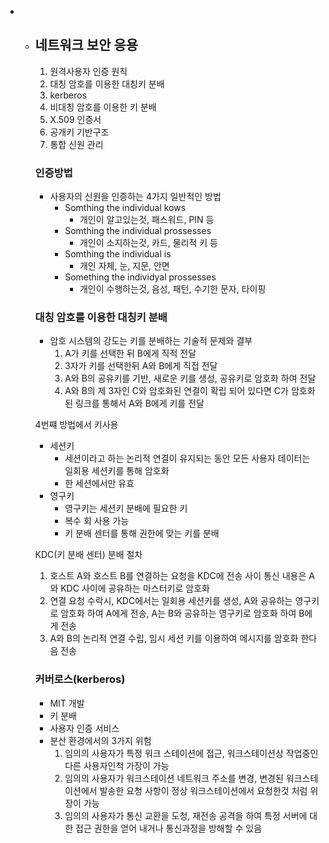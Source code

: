 - - ## 네트워크 보안 응용

    1. 원격사용자 인증 원칙
    2. 대칭 암호를 이용한 대칭키 분배
    3. kerberos
    4. 비대칭 암호를 이용한 키 분배
    5. X.509 인증서
    6. 공개키 기반구조
    7. 통합 신원 관리

    ### 인증방법

    - 사용자의 신원을 인증하는 4가지 일반적인 방법
      - Somthing the individual kows
        - 개인이 알고있는것, 패스워드, PIN 등
      - Somthing the individual prossesses
        - 개인이 소지하는것, 카드, 물리적 키 등
      - Somthing the individual is
        - 개인 자체, 눈, 지문, 안면
      - Something the individyal prossesses
        - 개인이 수행하는것, 음성, 패턴, 수기한 문자, 타이핑

    ### 대칭 암호를 이용한 대칭키 분배

    - 암호 시스템의 강도는 키를 분배하는 기술적 문제와 결부
      1. A가 키를 선택한 뒤 B에게 직적 전달
      2. 3자가 키를 선택한뒤 A와 B에게 직접 전달
      3. A와 B의 공유키를 기반, 새로운 키를 생성, 공유키로 암호화 하여 전달
      4. A와 B의 제 3자인 C와 암호화된 연결이 확립 되어 있다면 C가 암호화된 링크를 통해서 A와 B에게 키를 전달

    4번쨰 방법에서 키사용

    - 세션키
      - 세션이라고 하는 논리적 연결이 유지되는 동안 모든 사용자 데이터는 일회용 세션키를 통해 암호화
      - 한 세션에서만 유효
    - 영구키
      - 영구키는 세션키 분배에 필요한 키
      - 복수 회 사용 가능
      - 키 분배 센터를 통해 권한에 맞는 키를 분배

    KDC(키 분배 센터) 분배 절차

    1. 호스트 A와 호스트 B를 연결하는 요청을 KDC에 전송 사이 통신 내용은 A와 KDC 사이에 공유하는 마스터키로 암호화
    2. 연결 요청 수락시, KDC에서는 일회용 세션키를 생성, A와 공유하는 영구키로 암호화 하여 A에게 전송, A는 B와 공유하는 영구키로 암호화 하여 B에게 전송
    3. A와 B의 논리적 연결 수립, 임시 세션 키를 이용하여 메시지를 암호화 한다음 전송

    ### 커버로스(kerberos)

    - MIT 개발
    - 키 분배
    - 사용자 인증 서비스
    - 분산 환경에서의 3가지 위험
      1. 임의의 사용자가 특정 워크 스테이션에 접근, 워크스테이션상 작업중인 다른 사용자인척 가장이 가능
      2. 임의의 사용자가 워크스테이션 네트워크 주소를 변경, 변경된 워크스테이션에서 발송한 요청 사항이 정상 워크스테이션에서 요청한것 처럼 위장이 가능
      3. 임의의 사용자가 통신 교환을 도청, 재전송 공격을 하여 특정 서버에 대한 접근 권한을 얻어 내거나 통신과정을 방해할 수 있음